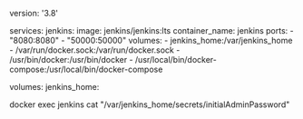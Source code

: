 version: '3.8'

services:
  jenkins:
    image: jenkins/jenkins:lts
    container_name: jenkins
    ports:
      - "8080:8080"
      - "50000:50000"
    volumes:
      - jenkins_home:/var/jenkins_home
      - /var/run/docker.sock:/var/run/docker.sock
      - /usr/bin/docker:/usr/bin/docker
      - /usr/local/bin/docker-compose:/usr/local/bin/docker-compose

volumes:
  jenkins_home:


docker exec jenkins cat "/var/jenkins_home/secrets/initialAdminPassword"
